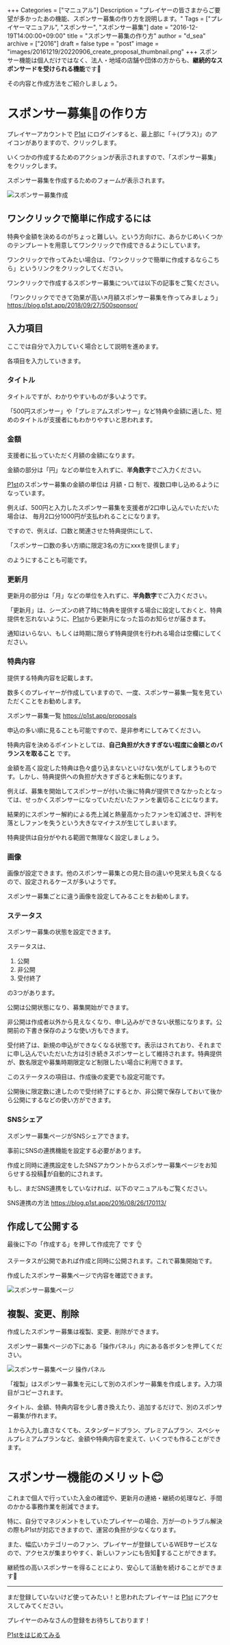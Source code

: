 +++
Categories = ["マニュアル"]
Description = "プレイヤーの皆さまからご要望が多かったあの機能、スポンサー募集の作り方を説明します。"
Tags = ["プレイヤーマニュアル", "スポンサー", "スポンサー募集"]
date = "2016-12-19T14:00:00+09:00"
title = "スポンサー募集の作り方"
author = "d_sea"
archive = ["2016"]
draft = false
type = "post"
image = "images/20161219/20220906_create_proposal_thumbnail.png"
+++
スポンサー機能は個人だけではなく、法人・地域の店舗や団体の方からも、<b>継続的なスポンサードを受けられる機能</b>です🙆

その内容と作成方法をご紹介しましょう。

# スポンサー募集📣の作り方

プレイヤーアカウントで [P1st][p1st_site] にログインすると、最上部に「＋(プラス)」のアイコンがありますので、クリックします。

いくつかの作成するためのアクションが表示されますので、「スポンサー募集」をクリックします。

スポンサー募集を作成するためのフォームが表示されます。

![スポンサー募集作成](images/20161219/20220906_screenshot_new_proposal.png)

## ワンクリックで簡単に作成するには

特典や金額を決めるのがちょっと難しい。という方向けに、あらかじめいくつかのテンプレートを用意してワンクリックで作成できるようにしています。

ワンクリックで作ってみたい場合は、「ワンクリックで簡単に作成するならこちら」というリンクをクリックしてください。

ワンクリックで作成するスポンサー募集については以下の記事をご覧ください。

「ワンクリックでできて効果が高い↗️月額スポンサー募集を作ってみましょう」
https://blog.p1st.app/2018/09/27/500sponsor/

## 入力項目

ここでは自分で入力していく場合として説明を進めます。

各項目を入力していきます。

### タイトル

タイトルですが、わかりやすいものが多いようです。

「500円スポンサー」や「プレミアムスポンサー」など特典や金額に適した、短めのタイトルが支援者にもわかりやすいと思われます。

### 金額

支援者に払っていただく月額の金額になります。

金額の部分は「円」などの単位を入れずに、<b>半角数字</b>でご入力ください。

[P1st][p1st_site]のスポンサー募集の金額の単位は 月額・口 制で、複数口申し込めるようになっています。

例えば、500円と入力したスポンサー募集を支援者が2口申し込んでいただいた場合は、
毎月2口分1000円が支払われることになります。

ですので、例えば、口数と関連させた特典提供にして、

「スポンサー口数の多い方順に限定3名の方にxxxを提供します」

のようにすることも可能です。

### 更新月

更新月の部分は「月」などの単位を入れずに、<b>半角数字</b>でご入力ください。

「更新月」は、シーズンの終了時に特典を提供する場合に設定しておくと、特典提供を忘れないように、[P1st][p1st_site]から更新月になった旨のお知らせが届きます。

通知はいらない、もしくは時期に限らず特典提供を行われる場合は空欄にしてください。

### 特典内容

提供する特典内容を記載します。

数多くのプレイヤーが作成していますので、一度、スポンサー募集一覧を見ていただくことをお勧めします。

スポンサー募集一覧
https://p1st.app/proposals

申込の多い順に見ることも可能ですので、是非参考にしてみてください。

特典内容を決めるポイントとしては、**自己負担が大きすぎない程度に金額とのバランスを取ること** です。

金額を高く設定した特典は色々盛り込まないといけない気がしてしまうものです。しかし、特典提供への負担が大きすぎると末転倒になります。

例えば、募集を開始してスポンサーが付いた後に特典が提供できなかったとなっては、せっかくスポンサーになっていただいたファンを裏切ることになります。

結果的にスポンサー解約による売上減と熱量高かったファンを幻滅させ、評判を落としファンを失うという大きなマイナスが生じてしまいます。

特典提供は自分がやれる範囲で無理なく設定しましょう。

### 画像

画像が設定できます。他のスポンサー募集との見た目の違いや見栄えも良くなるので、設定されるケースが多いようです。

スポンサー募集ごとに違う画像を設定してみることをお勧めします。

### ステータス

スポンサー募集の状態を設定できます。

ステータスは、

1. 公開
1. 非公開
1. 受付終了

の3つがあります。

公開は公開状態になり、募集開始ができます。

非公開は作成者以外から見えなくなり、申し込みができない状態になります。公開前の下書き保存のような使い方もできます。

受付終了は、新規の申込ができなくなる状態です。表示はされており、それまでに申し込んでいただいた方は引き続きスポンサーとして維持されます。特典提供が、数名限定や募集時期限定など制限したい場合に利用できます。

このステータスの項目は、作成後の変更でも設定可能です。

公開後に限定数に達したので受付終了にするとか、非公開で保存しておいて後から公開にするなどの使い方ができます。

### SNSシェア

スポンサー募集ページがSNSシェアできます。

事前にSNSの連携機能を設定する必要があります。

作成と同時に連携設定をしたSNSアカウントからスポンサー募集ページをお知らせする投稿📣が自動的にされます。

もし、まだSNS連携をしていなければ、以下のマニュアルもご覧ください。

SNS連携の方法
https://blog.p1st.app/2016/08/26/170113/

## 作成して公開する

最後に下の「作成する」を押して作成完了 です 👌

ステータスが公開であれば作成と同時に公開されます。これで募集開始です。

作成したスポンサー募集ページで内容を確認できます。

![スポンサー募集ページ](images/20161219/20220906_screenshot_show_proposal.png)

## 複製、変更、削除

作成したスポンサー募集は複製、変更、削除ができます。

スポンサー募集ページの下にある「操作パネル」内にある各ボタンを押してください。

![スポンサー募集ページ 操作パネル](images/20161219/20220906_screenshot_show_proposal_control.png)

「複製」はスポンサー募集を元にして別のスポンサー募集を作成します。入力項目がコピーされます。

タイトル、金額、特典内容を少し書き換えたり、追加するだけで、別のスポンサー募集が作れます。

１から入力し直さなくても、スタンダードプラン、プレミアムプラン、スペシャルプレミアムプランなど、金額や特典内容を変えて、いくつでも作ることができます。

# スポンサー機能のメリット😊

これまで個人で行っていた入金の確認や、更新月の連絡・継続の処理など、手間のかかる事務作業を削減できます。

特に、自分でマネジメントをしていたプレイヤーの場合、万が一のトラブル解決の際もP1stが対応できますので、運営の負担が少なくなります。

また、幅広いカテゴリーのファン、プレイヤーが登録しているWEBサービスなので、アクセスが集まりやすく、新しいファンにも告知📣することができます。

継続性の高いスポンサーを得ることにより、安心して活動を続けることができます💪

<hr>

まだ登録していないけど使ってみたい！と思われたプレイヤーは [P1st][p1st_site] にアクセスしてみてください。

プレイヤーのみなさんの登録をお待ちしております！

<a href="https://p1st.app/">
  <div class="primary-button">
    P1stをはじめてみる
  </div>
</a>

[p1st_site]: https://p1st.app

